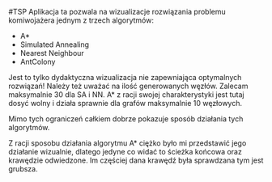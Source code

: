 #TSP
Aplikacja ta pozwala na wizualizacje rozwiązania problemu komiwojażera jednym z trzech algorytmów:
- A*
- Simulated Annealing
- Nearest Neighbour
- AntColony

Jest to tylko dydaktyczna wizualizacja nie zapewniająca optymalnych rozwiązań!
Należy też uważać na ilość generowanych węzłów.
Zalecam maksymalnie 30 dla SA i NN. A* z racji swojej charakterystyki jest tutaj dosyć wolny i działa sprawnie dla grafów maksymalnie 10 węzłowych.

Mimo tych ograniczeń całkiem dobrze pokazuje sposób działania tych algorytmów.

Z racji sposobu działania algorytmu A* ciężko było mi przedstawić jego działanie wizualnie, dlatego jedyne co widać to ścieżka końcowa oraz krawędzie odwiedzone. Im częściej dana krawędź była sprawdzana tym jest grubsza.
